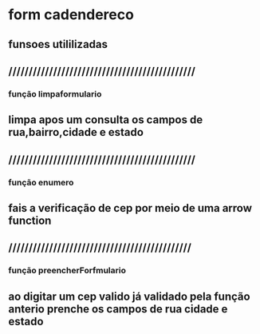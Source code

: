 # form cadendereco 


## funsoes utililizadas

## //////////////////////////////////////////////
### função limpaformulario

## limpa apos um consulta os campos de rua,bairro,cidade e estado 


## //////////////////////////////////////////////
### função enumero

## fais a verificação de cep por meio de uma arrow function 


## /////////////////////////////////////////////
### função preencherForfmulario 

## ao digitar um cep valido já validado pela função anterio  prenche os campos de rua cidade e estado 




